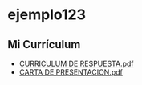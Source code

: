 # ejemplo123

## Mi Currículum

- [CURRICULUM DE RESPUESTA.pdf](https://github.com/davidgoncor3005/ejemplo123/blob/main/CURRICULUM%20DE%20RESPUESTA.pdf)
- [CARTA DE PRESENTACION.pdf](https://github.com/davidgoncor3005/ejemplo123/blob/main/Copia%20de%20CARTA%20DE%20PRESENTACION.pdf)
